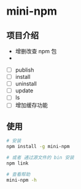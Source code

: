 # mini-npm

## 项目介绍

- 增删改查 npm 包
-
- [ ] publish
- [ ] install
- [ ] uninstall
- [ ] update
- [ ] ls
- [ ] 增加缓存功能

## 使用

```bash
# 安装
npm install -g mini-npm

# 或者 通过源文件的 bin 安装
npm link

# 查看帮助
mini-npm -h
```
